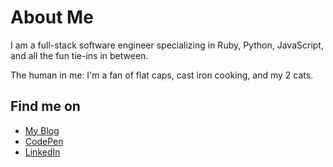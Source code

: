 # About Me

I am a full-stack software engineer specializing in Ruby, Python, JavaScript, and all the fun tie-ins in between.

The human in me: I'm a fan of flat caps, cast iron cooking, and my 2 cats.

## Find me on

- [My Blog](https://www.roymosby.me/)
- [CodePen](https://codepen.io/royemosby)
- [LinkedIn](https://www.linkedin.com/in/roy-mosby/)
